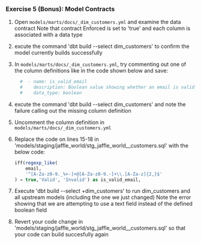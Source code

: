### Exercise 5 (Bonus): Model Contracts

1. Open `models/marts/docs/_dim_customers.yml` and examine the data contract
   Note that contract Enforced is set to 'true' and each column is associated with a data type

2. excute the command 'dbt build --select dim_customers' to confirm the model currently builds successfully

3. In `models/marts/docs/_dim_customers.yml`, try commenting out one of the column definitions like in the code shown below and save:

    ```yml
      #  - name: is_valid_email
      #    description: Boolean value showing whether an email is valid or not 
      #    data_type: boolean
    ```
4. excute the command 'dbt build --select dim_customers' and note the failure calling out the missing column definition

5. Uncomment the column definition in `models/marts/docs/_dim_customers.yml`

6. Replace the code on lines 15-18 in 'models/staging/jaffle_world/stg_jaffle_world__customers.sql' with the below code:

    ```sql
    iff(regexp_like(
        email, 
        '^[A-Za-z0-9._%+-]+@[A-Za-z0-9.-]+\\.[A-Za-z]{2,}$'
    ) = true,'Valid', 'Invalid') as is_valid_email,
    ```

7. Execute 'dbt build --select +dim_customers' to run dim_customers and all upstream models (including the one we just changed)
   Note the error showing that we are attempting to use a text field instead of the defined boolean field

8. Revert your code change in 'models/staging/jaffle_world/stg_jaffle_world__customers.sql' so that your code can build succesfully again
